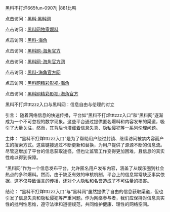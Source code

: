 黑料不打烊665fun-0907lj |881比鸭

点击访问：<a href="https://heiliaolvzlu3.pages.dev">黑料·黑料网</a>

点击访问：<a href="https://heiliaoyvnrda.pages.dev">黑料网独家爆料</a>

点击访问：<a href="https://heiliaoxrq8i9.pages.dev">黑料-海角</a>

点击访问：<a href="https://heiliao3gvg9x.pages.dev">黑料网-海角官方</a>

点击访问：<a href="https://heiliao5s28gk.pages.dev">黑料网-海角官方网</a>

点击访问：<a href="https://heiliaoxfe5rb.pages.dev">黑料-海角官方网</a>

点击访问：<a href="https://heiliao9wsbg3.pages.dev">黑料网精彩影视-海角</a>

点击访问：<a href="https://heiliaoryrhyu.pages.dev">黑料网精彩影视-海角官方</a>

黑料不打烊tttzzz入口与黑料网：信息自由与伦理的对立

引言：
随着网络信息的快速传播，平台如“黑料不打烊tttzzz入口”和“黑料网”逐渐成为一个不可忽视的数字现象。这些平台通过提供匿名爆料和内容发布的渠道，吸引了大量关注，然而，其背后也潜藏着信息失真、隐私侵犯等一系列伦理问题。

主体：
“黑料不打烊tttzzz入口”是为了帮助用户绕过封锁、继续访问被禁内容而产生的搜索方式。这些链接通过不断更新和替换，为用户提供了源源不断的信息流。尽管这增加了平台的信息获取途径，但也让监管工作变得更加困难，且信息的真实性难以得到保障。

“黑料网”作为一个信息发布平台，允许匿名用户发布内容，涵盖了从娱乐圈到社会热点的多种爆料。然而，由于缺乏有效的审核机制，平台上的信息常常缺乏事实依据，这不仅导致谣言的传播，还对个人隐私和名誉造成了不可估量的损害。

结论：
“黑料不打烊tttzzz入口”与“黑料网”虽然提供了自由的信息获取渠道，但也引发了信息失真和隐私侵犯等严重问题。作为网络参与者，我们应保持对信息真实性的批判性思维，遵守法律和道德规范，共同维护健康、理性的网络空间。

